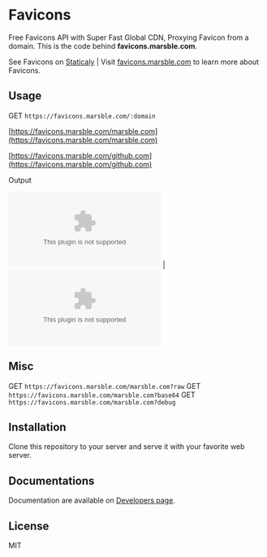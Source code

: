 # Favicons

Free Favicons API with Super Fast Global CDN, Proxying Favicon from a domain. This is the code behind **favicons.marsble.com**.

See Favicons on [Staticaly](https://www.staticaly.com/favicons) \| Visit [favicons.marsble.com](https://favicons.marsble.com) to learn more about Favicons.

## Usage

GET `https://favicons.marsble.com/:domain`

[https://favicons.marsble.com/marsble.com](https://favicons.marsble.com/marsble.com)

[https://favicons.marsble.com/github.com](https://favicons.marsble.com/github.com)

Output

![Marsble](https://favicons.marsble.com/marsble.com) \| ![GitHub](https://favicons.marsble.com/github.com)

## Misc

GET `https://favicons.marsble.com/marsble.com?raw`
GET `https://favicons.marsble.com/marsble.com?base64`
GET `https://favicons.marsble.com/marsble.com?debug`

## Installation

Clone this repository to your server and serve it with your favorite web server.

## Documentations

Documentation are available on [Developers page](https://developers.marsble.com/favicons).

## License

MIT
